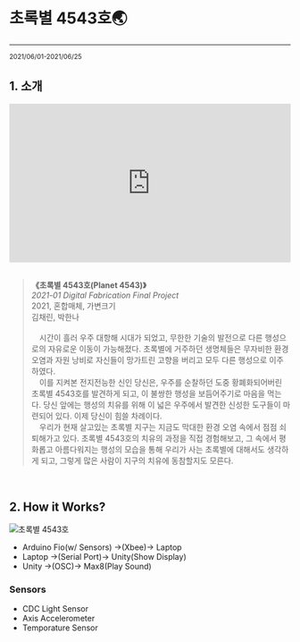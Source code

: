 # 초록별 4543호🌏
---
<small>2021/06/01-2021/06/25</small>
## 1. 소개

<div style="padding:56.25% 0 0 0;position:relative;"><iframe src="https://player.vimeo.com/video/567824885?badge=0&amp;autopause=0&amp;player_id=0&amp;app_id=58479&amp;h=6b685b73a7" frameborder="0" allow="autoplay; fullscreen; picture-in-picture" allowfullscreen style="position:absolute;top:0;left:0;width:100%;height:100%;" title="초록별 4543호"></iframe></div><script src="https://player.vimeo.com/api/player.js"></script>

<br/>

> **《초록별 4543호(Planet 4543)》** <br/>
> <i>2021-01 Digital Fabrication Final Project</i><br/>
> 2021, 혼합매체, 가변크기 <br/>
> 김채린, 박한나 <br/><br/>
> 　시간이 흘러 우주 대항해 시대가 되었고, 무한한 기술의 발전으로 다른 행성으로의 자유로운 이동이 가능해졌다. 초록별에 거주하던 생명체들은 무자비한 환경 오염과 자원 낭비로 자신들이 망가트린 고향을 버리고 모두 다른 행성으로 이주하였다. <br/>
> 　이를 지켜본 전지전능한 신인 당신은, 우주를 순찰하던 도중 황폐화되어버린 초록별 4543호를 발견하게 되고, 이 불쌍한 행성을 보듬어주기로 마음을 먹는다. 당신 앞에는 행성의 치유를 위해 이 넓은 우주에서 발견한 신성한 도구들이 마련되어 있다. 이제 당신이 힘쓸 차례이다. <br/>
> 　우리가 현재 살고있는 초록별 지구는 지금도 막대한 환경 오염 속에서 점점 쇠퇴해가고 있다. 초록별 4543호의 치유의 과정을 직접 경험해보고, 그 속에서 평화롭고 아름다워지는 행성의 모습을 통해 우리가 사는 초록별에 대해서도 생각하게 되고, 그렇게 많은 사람이 지구의 치유에 동참할지도 모른다.

<br/>

## 2. How it Works?
![초록별 4543호](/post/Planet-4543/green.jpg)
<br/>

- Arduino Fio(w/ Sensors) →(Xbee)→ Laptop
- Laptop →(Serial Port)→ Unity(Show Display)
- Unity →(OSC)→ Max8(Play Sound)

### Sensors
- CDC Light Sensor
- Axis Accelerometer
- Temporature Sensor

<br/>
